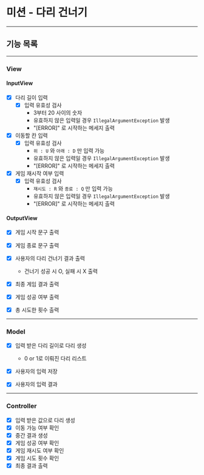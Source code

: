 # 미션 - 다리 건너기

---

## 기능 목록 

---
### View
#### InputView
- [x] 다리 길이 입력
    - [x] 입력 유효성 검사
        - 3부터 20 사이의 숫자
        - 유효하지 않은 입력일 경우 `IllegalArgumentException` 발생
        - "[ERROR]" 로 시작하는 메세지 출력


- [x] 이동할 칸 입력
    - [x] 입력 유효성 검사
        - `위 : U` 와 `아래 : D` 만 입력 가능
        - 유효하지 않은 입력일 경우 `IllegalArgumentException` 발생
        - "[ERROR]" 로 시작하는 메세지 출력


- [x] 게임 재시작 여부 입력
    - [x] 입력 유효성 검사
        - `재시도 : R` 와 `종료 : Q` 만 입력 가능
        - 유효하지 않은 입력일 경우 `IllegalArgumentException` 발생
        - "[ERROR]" 로 시작하는 메세지 출력


#### OutputView
- [x] 게임 시작 문구 출력
- [x] 게임 종료 문구 출력
- [x] 사용자의 다리 건너기 결과 출력
    - 건너기 성공 시 O, 실패 시 X 출력

- [x] 최종 게임 결과 출력
- [x] 게임 성공 여부 출력
- [x] 총 시도한 횟수 출력

---
### Model
- [x] 입력 받은 다리 길이로 다리 생성
    - 0 or 1로 이뤄진 다리 리스트

- [x] 사용자의 입력 저장
- [x] 사용자의 입력 결과

---
### Controller
- [x] 입력 받은 값으로 다리 생성
- [x] 이동 가능 여부 확인
- [x] 중간 결과 생성
- [x] 게임 성공 여부 확인
- [x] 게임 재시도 여부 확인
- [x] 게임 시도 횟수 확인
- [x] 최종 결과 출력